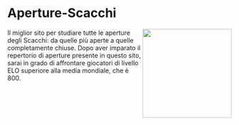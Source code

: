 Aperture-Scacchi
====================
<img align="right" width="200" src="https://www.chess.com/bundles/web/images/brand/chesscom_pawn.b51896bf.png">

Il miglior sito per studiare tutte le aperture degli Scacchi: da quelle più aperte 
a quelle completamente chiuse. Dopo aver imparato il repertorio di aperture presente
in questo sito, sarai in grado di affrontare giocatori di livello ELO superiore alla
media mondiale, che è 800.
